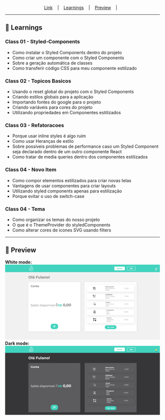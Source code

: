 
<p align="center">
  <a href="https://">Link</a> &nbsp;&nbsp;&nbsp;|&nbsp;&nbsp;&nbsp;
  <a href="#-Learnings">Learnings</a> &nbsp;&nbsp;&nbsp;|&nbsp;&nbsp;&nbsp;
  <a href="#-Preview">Preview</a> &nbsp;&nbsp;&nbsp;|&nbsp;&nbsp;&nbsp;
</p>

---

## 🚀 Learnings
### Class 01 - Styled-Components
<ul>
  <li>Como instalar o Styled Components dentro do projeto</li>
  <li>Como criar um componente com o Styled Components</li>
  <li>Sobre a geração automática de classes</li>
  <li>Como transferir código CSS para meu componente estilizado</li>
</ul>

### Class 02 - Topicos Basicos
<ul>
  <li>Usando o reset global do projeto com o Styled Components</li>
  <li>Criando estilos globais para a aplicação</li>
  <li>Importando fontes do google para o projeto</li>
  <li>Criando variáveis para cores do projeto</li>
  <li>Utilizando propriedades em Componentes estilizados</li>
</ul>

### Class 03 - Refatoracoes
<ul>
  <li>Porque usar inline styles é algo ruim</li>
  <li>Como usar Heranças de estilo</li>
  <li>Sobre possíveis problemas de performance caso um Styled Component seja declarado dentro de um outro componente React</li>
  <li>Como tratar de media queries dentro dos componentes estilizados</li>
</ul>

### Class 04 - Novo Item
<ul>
  <li>Como compor elementos estilizados para criar novas telas</li>
  <li>Vantagens de usar componentes para criar layouts</li>
  <li>Utilizando styled components apenas para estilização</li>
  <li>Porque evitar o uso de switch-case</li>
</ul>

### Class 04 - Tema
<ul>
  <li>Como organizar os temas do nosso projeto</li>
  <li>O que é o ThemeProvider do styledComponents</li>
  <li>Como alterar cores de icones SVG usando filters</li>
</ul>

---

## 🎉 Preview
**White mode:**
![White mode](../.github/smartBank-white.png)
**Dark mode:**
![Dark mode](../.github/smartBank-dark.png)